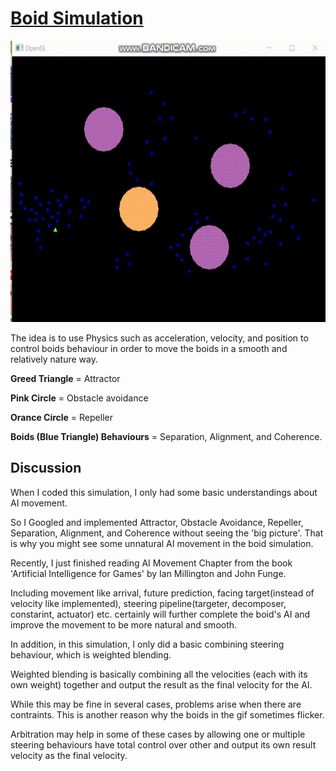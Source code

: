 # [Boid Simulation](/Assignments/AIProgramming/Boids/Boids.h)

<img src="https://github.com/FJinn/fjinn.github.io/blob/master/Assignments/AIProgramming/Images/BoidSimulation.gif?raw=true" width="800" height="450" />

The idea is to use Physics such as acceleration, velocity, and position to control boids behaviour in order to move the boids in a smooth and relatively nature way.

**Greed Triangle** = Attractor

**Pink Circle** = Obstacle avoidance

**Orance Circle** = Repeller

**Boids (Blue Triangle) Behaviours** = Separation, Alignment, and Coherence.

## Discussion

When I coded this simulation, I only had some basic understandings about AI movement.

So I Googled and implemented Attractor, Obstacle Avoidance, Repeller, Separation, Alignment, and Coherence without seeing the 'big picture'. That is why you might see some unnatural AI movement in the boid simulation.

Recently, I just finished reading AI Movement Chapter from the book 'Artificial Intelligence for Games' by Ian Millington and John Funge.

Including movement like arrival, future prediction, facing target(instead of velocity like implemented), steering pipeline(targeter, decomposer, constarint, actuator) etc. certainly will further complete the boid's AI and improve the movement to be more natural and smooth.

In addition, in this simulation, I only did a basic combining steering behaviour, which is weighted blending.

Weighted blending is basically combining all the velocities (each with its own weight) together and output the result as the final velocity for the AI. 

While this may be fine in several cases, problems arise when there are contraints. This is another reason why the boids in the gif sometimes flicker.

Arbitration may help in some of these cases by allowing one or multiple steering behaviours have total control over other and output its own result velocity as the final velocity.
